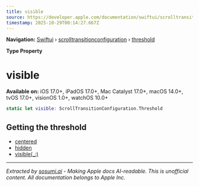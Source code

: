 ```yaml
---
title: visible
source: https://developer.apple.com/documentation/swiftui/scrolltransitionconfiguration/threshold/visible
timestamp: 2025-10-29T00:14:27.667Z
---
```


**Navigation:** [Swiftui](/documentation/swiftui) › [scrolltransitionconfiguration](/documentation/swiftui/scrolltransitionconfiguration) › [threshold](/documentation/swiftui/scrolltransitionconfiguration/threshold)

**Type Property**

# visible

**Available on:** iOS 17.0+, iPadOS 17.0+, Mac Catalyst 17.0+, macOS 14.0+, tvOS 17.0+, visionOS 1.0+, watchOS 10.0+

```swift
static let visible: ScrollTransitionConfiguration.Threshold
```

## Getting the threshold

- [centered](/documentation/swiftui/scrolltransitionconfiguration/threshold/centered)
- [hidden](/documentation/swiftui/scrolltransitionconfiguration/threshold/hidden)
- [visible(_:)](/documentation/swiftui/scrolltransitionconfiguration/threshold/visible(_:))

---

*Extracted by [sosumi.ai](https://sosumi.ai) - Making Apple docs AI-readable.*
*This is unofficial content. All documentation belongs to Apple Inc.*
